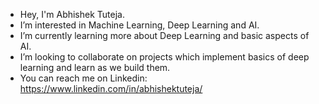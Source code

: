 -  Hey, I'm Abhishek Tuteja.
-  I’m interested in Machine Learning, Deep Learning and AI.
-  I’m currently learning more about Deep Learning and basic aspects of AI.
-  I’m looking to collaborate on projects which implement basics of deep learning and learn as we build them.
-  You can reach me on Linkedin: https://www.linkedin.com/in/abhishektuteja/

<!---
abhishektuteja01/abhishektuteja01 is a ✨ special ✨ repository because its `README.md` (this file) appears on your GitHub profile.
You can click the Preview link to take a look at your changes.
--->
